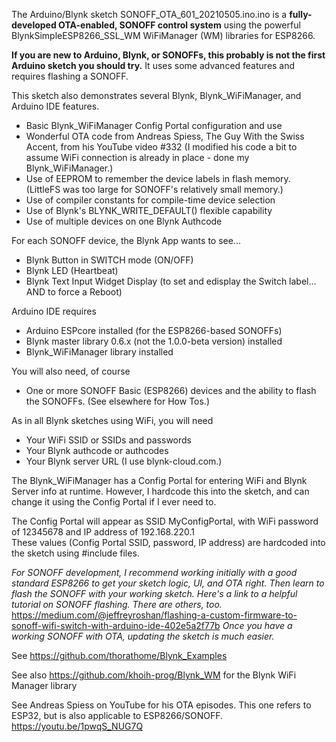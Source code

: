 The Arduino/Blynk sketch SONOFF_OTA_601_20210505.ino.ino is a **fully-developed OTA-enabled, SONOFF control system** using the powerful BlynkSimpleESP8266_SSL_WM WiFiManager (WM) libraries for ESP8266. 

**If you are new to Arduino, Blynk, or SONOFFs, this probably is not the first Arduino sketch you should try.** It uses some advanced features and requires flashing a SONOFF. 

This sketch also demonstrates several Blynk, Blynk_WiFiManager, and Arduino IDE features.
* Basic Blynk_WiFiManager Config Portal configuration and use
* Wonderful OTA code from Andreas Spiess, The Guy With the Swiss Accent, from his YouTube video #332  (I modified his code a bit to assume WiFi connection is already in place - done my Blynk_WiFiManager.)
* Use of EEPROM to remember the device labels in flash memory. (LittleFS was too large for SONOFF's relatively small memory.)
* Use of compiler constants for compile-time device selection
* Use of Blynk's BLYNK_WRITE_DEFAULT() flexible capability
* Use of multiple devices on one Blynk Authcode

For each SONOFF device, the Blynk App wants to see...
* Blynk Button in SWITCH mode (ON/OFF)
* Blynk LED (Heartbeat)
* Blynk Text Input Widget Display (to set and edisplay the Switch label... AND to force a Reboot)

Arduino IDE requires 
* Arduino ESPcore installed (for the ESP8266-based SONOFFs)
* Blynk master library 0.6.x (not the 1.0.0-beta version) installed
* Blynk_WiFiManager library installed

You will also need, of course
* One or more SONOFF Basic (ESP8266) devices and the ability to flash the SONOFFs. (See elsewhere for How Tos.)

As in all Blynk sketches using WiFi, you will need
* Your WiFi SSID or SSIDs and passwords
* Your Blynk authcode or authcodes
* Your Blynk server URL (I use blynk-cloud.com.)

The Blynk_WiFiManager has a Config Portal for entering WiFi and Blynk Server info at runtime. However, I hardcode this into the sketch, and can change it using the Config Portal if I ever need to. 

The Config Portal will appear as SSID MyConfigPortal, with WiFi password of 12345678
and IP address of 192.168.220.1  
These values (Config Portal SSID, password, IP address) are hardcoded into the sketch
using #include files. 

_For SONOFF development, I recommend working initially with a good standard ESP8266 to get your sketch logic, UI, and OTA right. Then learn to flash the SONOFF with your working sketch. Here's a link to a helpful tutorial on SONOFF flashing. There are others, too._
https://medium.com/@jeffreyroshan/flashing-a-custom-firmware-to-sonoff-wifi-switch-with-arduino-ide-402e5a2f77b _Once you have a working SONOFF with OTA, updating the sketch is much easier._
   
See https://github.com/thorathome/Blynk_Examples
   
See also https://github.com/khoih-prog/Blynk_WM for the Blynk WiFi Manager library

See Andreas Spiess on YouTube for his OTA episodes. This one refers to ESP32, but is also applicable to ESP8266/SONOFF.
https://youtu.be/1pwqS_NUG7Q

